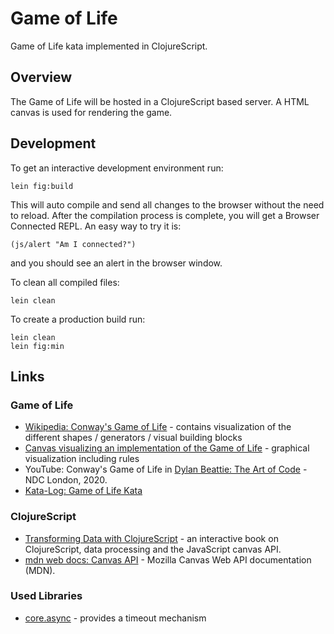 # Game of Life

Game of Life kata implemented in ClojureScript.

## Overview

The Game of Life will be hosted in a ClojureScript based server. A HTML canvas is used for rendering the game.

## Development

To get an interactive development environment run:

    lein fig:build

This will auto compile and send all changes to the browser without the need to reload. After the compilation process is
complete, you will get a Browser Connected REPL. An easy way to try it is:

    (js/alert "Am I connected?")

and you should see an alert in the browser window.

To clean all compiled files:

	lein clean

To create a production build run:

	lein clean
	lein fig:min

## Links

### Game of Life

- [Wikipedia: Conway's Game of Life](https://en.wikipedia.org/wiki/Conway%27s_Game_of_Life) - contains visualization of
  the different shapes / generators / visual building blocks
- [Canvas visualizing an implementation of the Game of Life](https://playgameoflife.com/) - graphical visualization including rules
- YouTube: Conway's Game of Life in [Dylan Beattie: The Art of Code](https://www.youtube.com/watch?v=6avJHaC3C2U&t=263s) - NDC London, 2020.
- [Kata-Log: Game of Life Kata](https://kata-log.rocks/game-of-life-kata)

### ClojureScript

- [Transforming Data with ClojureScript](https://langintro.com/cljsbook/) - an interactive book on ClojureScript, data processing and the JavaScript canvas API.
- [mdn web docs: Canvas API](https://developer.mozilla.org/en-US/docs/Web/API/Canvas_API) - Mozilla Canvas Web API documentation (MDN).

### Used Libraries

- [core.async](https://github.com/clojure/core.async) - provides a timeout mechanism
